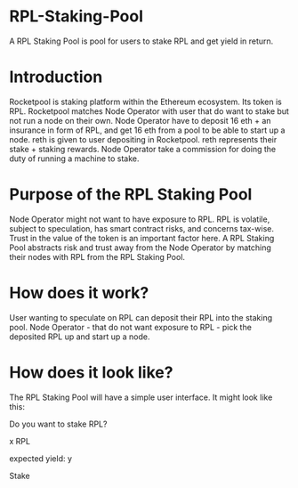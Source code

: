 # RPL-Staking-Pool

A RPL Staking Pool is pool for users to stake RPL and get yield in return.

# Introduction

Rocketpool is staking platform within the Ethereum ecosystem. Its token is RPL. Rocketpool matches Node Operator with user that do want to stake but not run a node on their own. Node Operator have to deposit 16 eth + an insurance in form of RPL, and get 16 eth from a pool to be able to start up a node. reth is given to user depositing in Rocketpool. reth represents their stake + staking rewards. Node Operator take a commission for doing the duty of running a machine to stake.

# Purpose of the RPL Staking Pool

Node Operator might not want to have exposure to RPL. RPL is volatile, subject to speculation, has smart contract risks, and concerns tax-wise. Trust in the value of the token is an important factor here. A RPL Staking Pool abstracts risk and trust away from the Node Operator by matching their nodes with RPL from the RPL Staking Pool.

# How does it work?

User wanting to speculate on RPL can deposit their RPL into the staking pool. Node Operator - that do not want exposure to RPL - pick the deposited RPL up and start up a node.

# How does it look like?

The RPL Staking Pool will have a simple user interface. It might look like this:

Do you want to stake RPL?

x RPL <digit field>

expected yield: y <display>

Stake <stake button>
